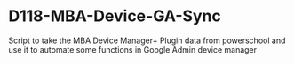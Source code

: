 # D118-MBA-Device-GA-Sync
Script to take the MBA Device Manager+ Plugin data from powerschool and use it to automate some functions in Google Admin device manager
